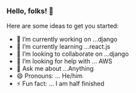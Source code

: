 ### Hello, folks! 👋


Here are some ideas to get you started:

- 🔭 I’m currently working on ...django
- 🌱 I’m currently learning ...react.js
- 👯 I’m looking to collaborate on ...django
- 🤔 I’m looking for help with ... AWS
- 💬 Ask me about ...Anything
- 😄 Pronouns: ... He/him
- ⚡ Fun fact: ... I am half finished
